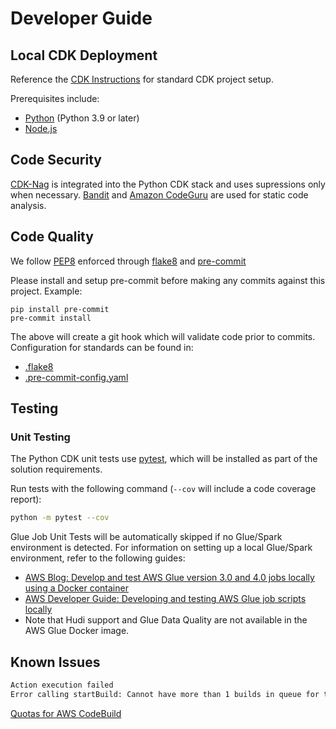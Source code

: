 # Developer Guide

## Local CDK Deployment

Reference the [CDK Instructions](./cdk_instructions.md) for standard CDK project setup.

Prerequisites include:
* [Python](https://www.python.org/downloads/) (Python 3.9 or later)
* [Node.js](https://nodejs.org/en/download/package-manager/)

## Code Security

[CDK-Nag](https://github.com/cdklabs/cdk-nag) is integrated into the Python CDK stack and uses supressions only when necessary.
[Bandit](https://pypi.org/project/bandit/) and [Amazon CodeGuru](https://docs.aws.amazon.com/codeguru/) are used for static code analysis.

## Code Quality

We follow [PEP8](https://www.python.org/dev/peps/pep-0008/) enforced through [flake8](https://flake8.pycqa.org/en/latest/) and [pre-commit](https://pre-commit.com/)

Please install and setup pre-commit before making any commits against this project. Example:

```{bash}
pip install pre-commit
pre-commit install
```

The above will create a git hook which will validate code prior to commits. Configuration for standards can be found in:

* [.flake8](../.flake8)
* [.pre-commit-config.yaml](../.pre-commit-config.yaml)

## Testing

### Unit Testing

The Python CDK unit tests use [pytest](https://docs.pytest.org/), which will be installed as part of the solution requirements.

Run tests with the following command (`--cov` will include a code coverage report):
```bash
python -m pytest --cov
```

Glue Job Unit Tests will be automatically skipped if no Glue/Spark environment is detected. For information on setting up a local Glue/Spark environment, refer to the following guides:

* [AWS Blog: Develop and test AWS Glue version 3.0 and 4.0 jobs locally using a Docker container](https://aws.amazon.com/blogs/big-data/develop-and-test-aws-glue-version-3-0-jobs-locally-using-a-docker-container/)
* [AWS Developer Guide: Developing and testing AWS Glue job scripts locally](https://docs.aws.amazon.com/glue/latest/dg/aws-glue-programming-etl-libraries.html)
* Note that Hudi support and Glue Data Quality are not available in the AWS Glue Docker image.

## Known Issues

   ```bash
   Action execution failed
   Error calling startBuild: Cannot have more than 1 builds in queue for the account (Service: AWSCodeBuild; Status Code: 400; Error Code: AccountLimitExceededException; Request ID: e123456-d617-40d5-abcd-9b92307d238c; Proxy: null)
   ```

   [Quotas for AWS CodeBuild](https://docs.aws.amazon.com/codebuild/latest/userguide/limits.html)